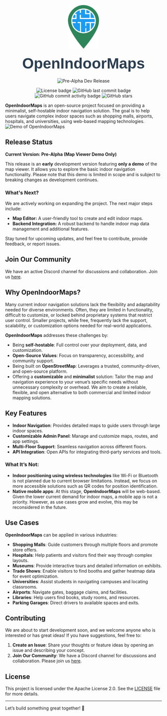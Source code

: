 <div align=center>
<img align="center" src="public/images/logo.svg" alt="openindoormaps" width="100"/>
<h1 style="font-family: 'Arial', sans-serif; font-size: 48px; margin: 20px 0; color: #2c3e50;"> OpenIndoorMaps</h1>
<p>
<img src="https://img.shields.io/badge/version-Pre--Alpha_Dev_Release-green" alt="Pre-Alpha Dev Release"/>
</p>
<img alt="License badge" src="https://img.shields.io/github/license/KnotzerIO/openindoormaps"/>
<img alt="GitHub last commit badge" src="https://img.shields.io/github/last-commit/KnotzerIO/openindoormaps"/>
<img alt="GitHub commit activity badge" src="https://img.shields.io/github/commit-activity/m/KnotzerIO/openindoormaps"/>
<img alt="GitHub stars" src="https://img.shields.io/github/stars/KnotzerIO/openindoormaps"/>
</p>
</div>

**OpenIndoorMaps** is an open-source project focused on providing a minimalist, self-hostable indoor navigation solution. The goal is to help users navigate complex indoor spaces such as shopping malls, airports, hospitals, and universities, using web-based mapping technologies.
![Demo of OpenIndoorMaps](https://github.com/user-attachments/assets/343bd636-05e9-4c8c-a6ad-64a53374cbf7)


## Release Status

**Current Version: Pre-Alpha (Map Viewer Demo Only)**

This release is an **early** development version featuring **only a demo** of the map viewer. It allows you to explore the basic indoor navigation functionality. Please note that this demo is limited in scope and is subject to breaking changes as development continues.

### What's Next?

We are actively working on expanding the project. The next major steps include:

- **Map Editor:** A user-friendly tool to create and edit indoor maps.
- **Backend Integration:** A robust backend to handle indoor map data management and additional features.

Stay tuned for upcoming updates, and feel free to contribute, provide feedback, or report issues.

## Join Our Community
We have an active Discord channel for discussions and collaboration. Join us [here](https://discord.gg/znGgpCGDGQ).

## Why OpenIndoorMaps?

Many current indoor navigation solutions lack the flexibility and adaptability needed for diverse environments. Often, they are limited in functionality, difficult to customize, or locked behind proprietary systems that restrict user control. Smaller projects, while free, frequently lack the support, scalability, or customization options needed for real-world applications.

**OpenIndoorMaps** addresses these challenges by:

- Being **self-hostable**: Full control over your deployment, data, and customization.
- **Open-Source Values**: Focus on transparency, accessibility, and community support.
- Being built on **OpenStreetMap**: Leverages a trusted, community-driven, and open-source platform.
- Offering a **customizable** and **minimalist** solution: Tailor the map and navigation experience to your venue’s specific needs without unnecessary complexity or overhead. We aim to create a reliable, flexible, and open alternative to both commercial and limited indoor mapping solutions.

## Key Features

- **Indoor Navigation**: Provides detailed maps to guide users through large indoor spaces.
- **Customizable Admin Panel**: Manage and customize maps, routes, and app settings.
- **Multi-Floor Support**: Seamless navigation across different floors.
- **API Integration**: Open APIs for integrating third-party services and tools.

### What It’s **Not**:

- **Indoor positioning using wireless technologies** like Wi-Fi or Bluetooth is not planned due to current browser limitations. Instead, we focus on more accessible solutions such as QR codes for position identification.
- **Native mobile apps**: At this stage, **OpenIndoorMaps** will be web-based. Given the lower current demand for indoor maps, a mobile app is not a priority. However, as use cases grow and evolve, this may be reconsidered in the future.

## Use Cases

**OpenIndoorMaps** can be applied in various industries:

- **Shopping Malls**: Guide customers through multiple floors and promote store offers.
- **Hospitals**: Help patients and visitors find their way through complex layouts.
- **Museums**: Provide interactive tours and detailed information on exhibits.
- **Trade Shows**: Enable visitors to find booths and gather heatmap data for event optimization.
- **Universities**: Assist students in navigating campuses and locating classrooms.
- **Airports**: Navigate gates, baggage claims, and facilities.
- **Libraries**: Help users find books, study rooms, and resources.
- **Parking Garages**: Direct drivers to available spaces and exits.

## Contributing
We are about to start development soon, and we welcome anyone who is interested or has great ideas! If you have suggestions, feel free to: 
1. **Create an Issue**: Share your thoughts or feature ideas by opening an issue and describing your concept. 
2. **Join Our Community**: We have a Discord channel for discussions and collaboration. Please join us [here](https://discord.gg/znGgpCGDGQ).

## License

This project is licensed under the Apache License 2.0. See the [LICENSE](LICENSE) file for more details.

---

Let’s build something great together! 🚀
